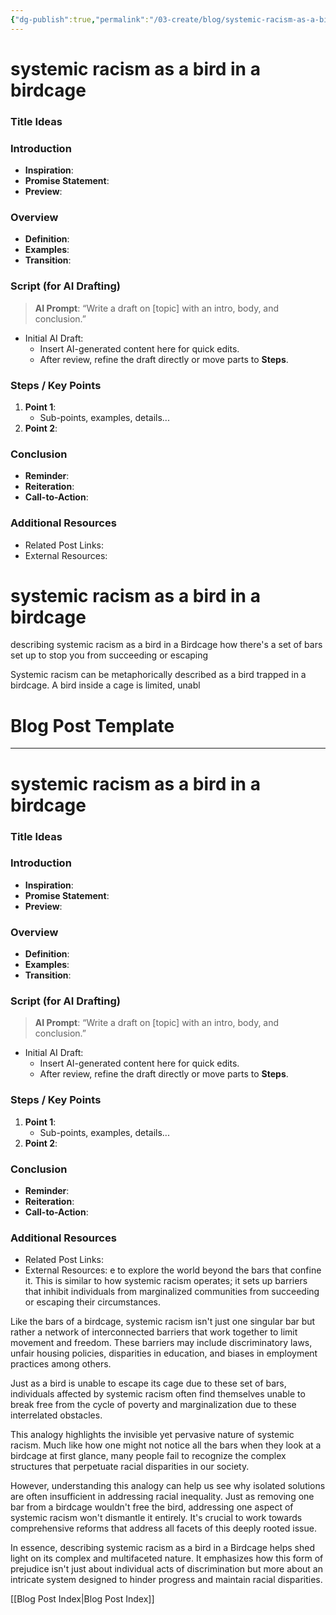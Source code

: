 ```yaml
---
{"dg-publish":true,"permalink":"/03-create/blog/systemic-racism-as-a-bird-in-a-birdcage/","tags":["racism","systemic-racism","white-supremacy"]}
---
```




# systemic racism as a bird in a birdcage

### Title Ideas

### Introduction

- **Inspiration**:
- **Promise Statement**:
- **Preview**:

### Overview

- **Definition**:
- **Examples**:
- **Transition**:

### Script (for AI Drafting)

> **AI Prompt**: “Write a draft on [topic] with an intro, body, and conclusion.”

- Initial AI Draft:
    - Insert AI-generated content here for quick edits.
    - After review, refine the draft directly or move parts to **Steps**.

### Steps / Key Points

1. **Point 1**:
    - Sub-points, examples, details...
2. **Point 2**:

### Conclusion

- **Reminder**:
- **Reiteration**:
- **Call-to-Action**:

### Additional Resources

- Related Post Links:
- External Resources:
# systemic racism as a bird in a birdcage

describing systemic racism as a bird in a Birdcage how there's a set of bars set up to stop you from succeeding or escaping

Systemic racism can be metaphorically described as a bird trapped in a birdcage. A bird inside a cage is limited, unabl

# Blog Post Template

---

# systemic racism as a bird in a birdcage

### Title Ideas

### Introduction

- **Inspiration**:
- **Promise Statement**:
- **Preview**:

### Overview

- **Definition**:
- **Examples**:
- **Transition**:

### Script (for AI Drafting)

> **AI Prompt**: “Write a draft on [topic] with an intro, body, and conclusion.”

- Initial AI Draft:
    - Insert AI-generated content here for quick edits.
    - After review, refine the draft directly or move parts to **Steps**.

### Steps / Key Points

1. **Point 1**:
    - Sub-points, examples, details...
2. **Point 2**:

### Conclusion

- **Reminder**:
- **Reiteration**:
- **Call-to-Action**:

### Additional Resources

- Related Post Links:
- External Resources:
e to explore the world beyond the bars that confine it. This is similar to how systemic racism operates; it sets up barriers that inhibit individuals from marginalized communities from succeeding or escaping their circumstances.

Like the bars of a birdcage, systemic racism isn't just one singular bar but rather a network of interconnected barriers that work together to limit movement and freedom. These barriers may include discriminatory laws, unfair housing policies, disparities in education, and biases in employment practices among others. 

Just as a bird is unable to escape its cage due to these set of bars, individuals affected by systemic racism often find themselves unable to break free from the cycle of poverty and marginalization due to these interrelated obstacles.

This analogy highlights the invisible yet pervasive nature of systemic racism. Much like how one might not notice all the bars when they look at a birdcage at first glance, many people fail to recognize the complex structures that perpetuate racial disparities in our society.

However, understanding this analogy can help us see why isolated solutions are often insufficient in addressing racial inequality. Just as removing one bar from a birdcage wouldn't free the bird, addressing one aspect of systemic racism won't dismantle it entirely. It's crucial to work towards comprehensive reforms that address all facets of this deeply rooted issue.

In essence, describing systemic racism as a bird in a Birdcage helps shed light on its complex and multifaceted nature. It emphasizes how this form of prejudice isn't just about individual acts of discrimination but more about an intricate system designed to hinder progress and maintain racial disparities.



[[Blog Post Index\|Blog Post Index]]